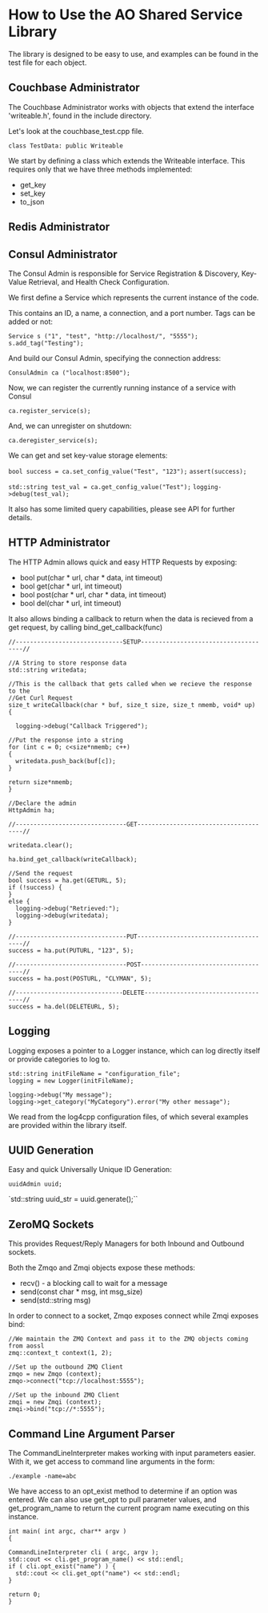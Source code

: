 # How to Use the AO Shared Service Library

The library is designed to be easy to use, and examples can be found in the test file for each object.

## Couchbase Administrator

The Couchbase Administrator works with objects that extend the interface 'writeable.h', found in the include directory.

Let's look at the couchbase_test.cpp file.

`class TestData: public Writeable`

We start by defining a class which extends the Writeable interface.  This requires only that we have three
methods implemented:

* get_key
* set_key
* to_json



## Redis Administrator

## Consul Administrator

The Consul Admin is responsible for Service Registration & Discovery, Key-Value
Retrieval, and Health Check Configuration.

We first define a Service which represents the current instance of the code.

This contains an ID, a name, a connection, and a port number.  Tags can be added or not:

`Service s ("1", "test", "http://localhost/", "5555");`
`s.add_tag("Testing");`

And build our Consul Admin, specifying the connection address:

`ConsulAdmin ca ("localhost:8500");`

Now, we can register the currently running instance of a service with Consul

`ca.register_service(s);`

And, we can unregister on shutdown:

`ca.deregister_service(s);`

We can get and set key-value storage elements:

`bool success = ca.set_config_value("Test", "123");`
`assert(success);`

`std::string test_val = ca.get_config_value("Test");`
`logging->debug(test_val);`

It also has some limited query capabilities, please see API for further details.

## HTTP Administrator

The HTTP Admin allows quick and easy HTTP Requests by exposing:

* bool put(char * url, char * data, int timeout)
* bool get(char * url, int timeout)
* bool post(char * url, char * data, int timeout)
* bool del(char * url, int timeout)

It also allows binding a callback to return when the data is recieved from a get request, by calling bind_get_callback(func)

    //------------------------------SETUP-------------------------------------//

    //A String to store response data
    std::string writedata;

    //This is the callback that gets called when we recieve the response to the
    //Get Curl Request
    size_t writeCallback(char * buf, size_t size, size_t nmemb, void* up)
    {

      logging->debug("Callback Triggered");

    //Put the response into a string
    for (int c = 0; c<size*nmemb; c++)
    {
      writedata.push_back(buf[c]);
    }

    return size*nmemb;
    }

    //Declare the admin
    HttpAdmin ha;

    //-------------------------------GET--------------------------------------//

    writedata.clear();

    ha.bind_get_callback(writeCallback);

    //Send the request
    bool success = ha.get(GETURL, 5);
    if (!success) {
    }
    else {
      logging->debug("Retrieved:");
      logging->debug(writedata);
    }

    //-------------------------------PUT--------------------------------------//
    success = ha.put(PUTURL, "123", 5);

    //-------------------------------POST-------------------------------------//
    success = ha.post(POSTURL, "CLYMAN", 5);

    //------------------------------DELETE------------------------------------//
    success = ha.del(DELETEURL, 5);

## Logging
Logging exposes a pointer to a Logger instance, which can log directly itself or
provide categories to log to.

    std::string initFileName = "configuration_file";
    logging = new Logger(initFileName);

    logging->debug("My message");
    logging->get_category("MyCategory").error("My other message");

We read from the log4cpp configuration files, of which several examples are provided within the library itself.

## UUID Generation

Easy and quick Universally Unique ID Generation:

`uuidAdmin uuid;`

`std::string uuid_str = uuid.generate();``

## ZeroMQ Sockets

This provides Request/Reply Managers for both Inbound and Outbound sockets.

Both the Zmqo and Zmqi objects expose these methods:

* recv() - a blocking call to wait for a message
* send(const char * msg, int msg_size)
* send(std::string msg)

In order to connect to a socket, Zmqo exposes connect while Zmqi exposes bind:

    //We maintain the ZMQ Context and pass it to the ZMQ objects coming from aossl
    zmq::context_t context(1, 2);

    //Set up the outbound ZMQ Client
    zmqo = new Zmqo (context);
    zmqo->connect("tcp://localhost:5555");

    //Set up the inbound ZMQ Client
    zmqi = new Zmqi (context);
    zmqi->bind("tcp://*:5555");

## Command Line Argument Parser

The CommandLineInterpreter makes working with input parameters easier.  With it,
we get access to command line arguments in the form:

`./example -name=abc`

We have access to an opt_exist method to determine if an option was entered.  We can also use get_opt to pull parameter values, and get_program_name to return the current program name executing on this instance.

    int main( int argc, char** argv )
    {

    CommandLineInterpreter cli ( argc, argv );
    std::cout << cli.get_program_name() << std::endl;
    if ( cli.opt_exist("name") ) {
      std::cout << cli.get_opt("name") << std::endl;
    }

    return 0;
    }
